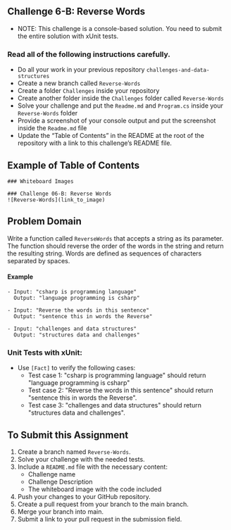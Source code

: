 ## Challenge 6-B: Reverse Words
- NOTE: This challenge is a console-based solution. You need to submit the entire solution with xUnit tests.

### Read all of the following instructions carefully.
- Do all your work in your previous repository `challenges-and-data-structures`
- Create a new branch called `Reverse-Words`
- Create a folder `Challenges` inside your repository
- Create another folder inside the `Challenges` folder called `Reverse-Words`
- Solve your challenge and put the `Readme.md` and `Program.cs` inside your `Reverse-Words` folder
- Provide a screenshot of your console output and put the screenshot inside the `Readme.md` file
- Update the “Table of Contents” in the README at the root of the repository with a link to this challenge’s README file.

## Example of Table of Contents
```
### Whiteboard Images

### Challenge 06-B: Reverse Words
![Reverse-Words](link_to_image)
```

## Problem Domain
Write a function called `ReverseWords` that accepts a string as its parameter. The function should reverse the order of the words in the string and return the resulting string. Words are defined as sequences of characters separated by spaces.

#### Example

```
- Input: "csharp is programming language"
  Output: "language programming is csharp"

- Input: "Reverse the words in this sentence"
  Output: "sentence this in words the Reverse"

- Input: "challenges and data structures"
  Output: "structures data and challenges"
```

### Unit Tests with xUnit:
- Use `[Fact]` to verify the following cases:
  - Test case 1: "csharp is programming language" should return "language programming is csharp"
  - Test case 2: "Reverse the words in this sentence" should return "sentence this in words the Reverse".
  - Test case 3: "challenges and data structures" should return "structures data and challenges".

## To Submit this Assignment
1. Create a branch named `Reverse-Words`.
2. Solve your challenge with the needed tests.
3. Include a `README.md` file with the necessary content:
   - Challenge name
   - Challenge Description
   - The whiteboard image with the code included
4. Push your changes to your GitHub repository.
5. Create a pull request from your branch to the main branch.
6. Merge your branch into main.
7. Submit a link to your pull request in the submission field.
